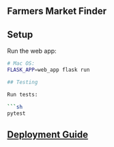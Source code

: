 ## Farmers Market Finder


## Setup

Run the web app:
```sh
# Mac OS:
FLASK_APP=web_app flask run

## Testing

Run tests:

```sh
pytest
```

## [Deployment Guide](/DEPLOYING.md)
